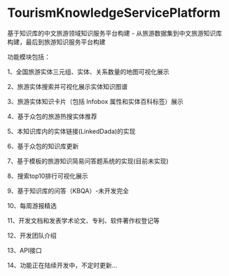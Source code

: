 # TourismKnowledgeServicePlatform
基于知识库的中文旅游领域知识服务平台构建 - 从旅游数据集到中文旅游知识库构建，最后到旅游知识服务平台构建

功能模块包括：

1、全国旅游实体三元组、实体、关系数量的地图可视化展示

2、旅游实体搜索并可视化展示实体知识图谱

3、旅游实体知识卡片（包括 Infobox 属性和实体百科标签）展示

4、基于众包的旅游热搜实体推荐

5、本知识库内的实体链接(LinkedDada)的实现

6、基于众包的知识库更新

7、基于模板的旅游知识简易问答题系统的实现(目前未实现)

8、搜索top10排行可视化展示

9、基于知识库的问答（KBQA）-未开发完全

10、每周游报精选

11、开发文档和发表学术论文、专利、软件著作权登记等

12、开发团队介绍

13、API接口

14、功能正在陆续开发中，不定时更新...
